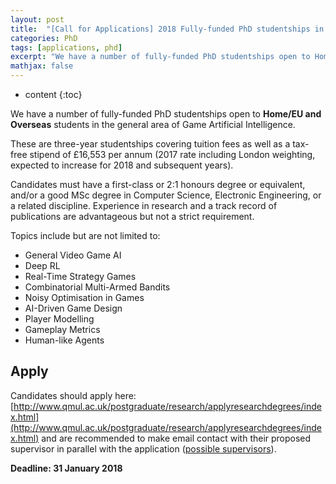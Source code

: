 ```yaml
---
layout: post
title:  "[Call for Applications] 2018 Fully-funded PhD studentships in Game AI"
categories: PhD
tags: [applications, phd]
excerpt: "We have a number of fully-funded PhD studentships open to Home/EU and Overseas students in the general area of Game Artificial Intelligence. Deadline: 31 January 2018!"
mathjax: false
---
```


* content
{:toc}

We have a number of fully-funded PhD studentships open to **Home/EU and Overseas** students in the general area of Game Artificial Intelligence.

These are three-year studentships covering tuition fees as well as a tax-free stipend of £16,553 per annum (2017 rate including London weighting, expected to increase for 2018 and subsequent years).

Candidates must have a first-class or 2:1 honours degree or equivalent, and/or a good MSc degree in Computer Science, Electronic Engineering, or a related discipline. Experience in research and a track record of publications are advantageous but not a strict requirement.

Topics include but are not limited to:

* General Video Game AI
* Deep RL
* Real-Time Strategy Games
* Combinatorial Multi-Armed Bandits
* Noisy Optimisation in Games
* AI-Driven Game Design
* Player Modelling
* Gameplay Metrics
* Human-like Agents

## Apply

Candidates should apply here:
[http://www.qmul.ac.uk/postgraduate/research/applyresearchdegrees/index.html](http://www.qmul.ac.uk/postgraduate/research/applyresearchdegrees/index.html) and are recommended to make email contact with their proposed supervisor in parallel with the application ([possible supervisors](http://gameai.eecs.qmul.ac.uk/iggi2018-cfc/#IGGI_Supervisors)).

**Deadline: 31 January 2018**

